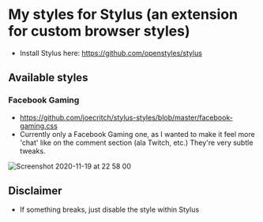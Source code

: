 # My styles for Stylus (an extension for custom browser styles)

- Install Stylus here: https://github.com/openstyles/stylus

## Available styles

### Facebook Gaming

- https://github.com/joecritch/stylus-styles/blob/master/facebook-gaming.css
- Currently only a Facebook Gaming one, as I wanted to make it feel more 'chat' like on the comment section (ala Twitch, etc.) They're very subtle tweaks.

![Screenshot 2020-11-19 at 22 58 00](https://user-images.githubusercontent.com/24449/99734564-efc6d100-2aba-11eb-9b3b-787a8d12592b.png)

## Disclaimer

- If something breaks, just disable the style within Stylus
